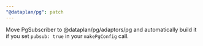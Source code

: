 ```yaml
---
"@dataplan/pg": patch
---
```


Move PgSubscriber to @dataplan/pg/adaptors/pg and automatically build it if you
set `pubsub: true` in your `makePgConfig` call.
